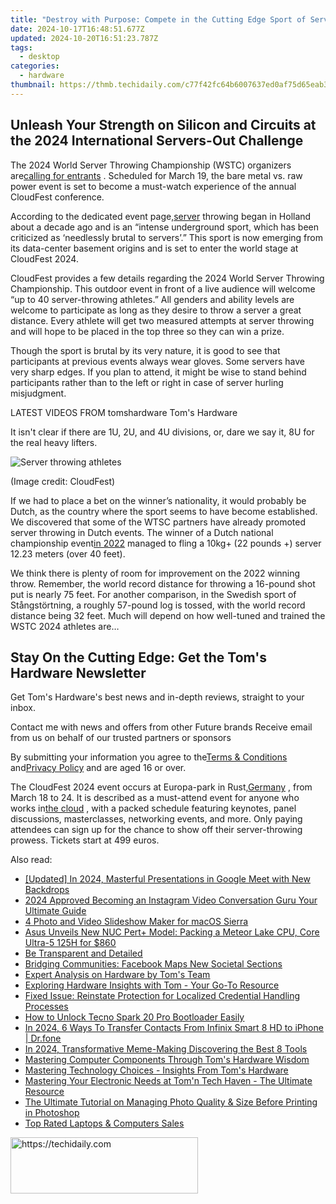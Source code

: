 ```yaml
---
title: "Destroy with Purpose: Compete in the Cutting Edge Sport of Server Smash - The World Championship, 2024 Edition"
date: 2024-10-17T16:48:51.677Z
updated: 2024-10-20T16:51:23.787Z
tags:
  - desktop
categories:
  - hardware
thumbnail: https://thmb.techidaily.com/c77f42fc64b6007637ed0af75d65eab3269f8768c72afbf1c512e303a34ac930.jpg
---
```


## Unleash Your Strength on Silicon and Circuits at the 2024 International Servers-Out Challenge

The 2024 World Server Throwing Championship (WSTC) organizers are[calling for entrants](https://www.cloudfest.com/world-server-throwing-championship#server-reg) . Scheduled for March 19, the bare metal vs. raw power event is set to become a must-watch experience of the annual CloudFest conference.

 According to the dedicated event page,[server](https://www.tomshardware.com/news/39-year-old-477-mhz-dos-web-server-hits-2500-hours-of-uptime) throwing began in Holland about a decade ago and is an “intense underground sport, which has been criticized as ‘needlessly brutal to servers’.” This sport is now emerging from its data-center basement origins and is set to enter the world stage at CloudFest 2024.

 CloudFest provides a few details regarding the 2024 World Server Throwing Championship. This outdoor event in front of a live audience will welcome “up to 40 server-throwing athletes.” All genders and ability levels are welcome to participate as long as they desire to throw a server a great distance. Every athlete will get two measured attempts at server throwing and will hope to be placed in the top three so they can win a prize.

 Though the sport is brutal by its very nature, it is good to see that participants at previous events always wear gloves. Some servers have very sharp edges. If you plan to attend, it might be wise to stand behind participants rather than to the left or right in case of server hurling misjudgment.

 LATEST VIDEOS FROM tomshardware Tom's Hardware

 It isn't clear if there are 1U, 2U, and 4U divisions, or, dare we say it, 8U for the real heavy lifters.

![Server throwing athletes](https://cdn.mos.cms.futurecdn.net/wtmZvaBCUd7W2J88EkoF6b-320-80.jpg)

 (Image credit: CloudFest)

 If we had to place a bet on the winner’s nationality, it would probably be Dutch, as the country where the sport seems to have become established. We discovered that some of the WTSC partners have already promoted server throwing in Dutch events. The winner of a Dutch national championship event[in 2022](https://dutchcloudcommunity.nl/agenda/summer-bbq-dutch-cloud-community-2022/) managed to fling a 10kg+ (22 pounds +) server 12.23 meters (over 40 feet).

 We think there is plenty of room for improvement on the 2022 winning throw. Remember, the world record distance for throwing a 16-pound shot put is nearly 75 feet. For another comparison, in the Swedish sport of Stångstörtning, a roughly 57-pound log is tossed, with the world record distance being 32 feet. Much will depend on how well-tuned and trained the WSTC 2024 athletes are…

## Stay On the Cutting Edge: Get the Tom's Hardware Newsletter

 Get Tom's Hardware's best news and in-depth reviews, straight to your inbox.

 Contact me with news and offers from other Future brands  Receive email from us on behalf of our trusted partners or sponsors

 By submitting your information you agree to the[Terms & Conditions](https://futureplc.com/terms-conditions/) and[Privacy Policy](https://futureplc.com/privacy-policy/) and are aged 16 or over.

 The CloudFest 2024 event occurs at Europa-park in Rust,[Germany](https://www.tomshardware.com/pc-components/gpus/intel-submits-schematics-for-1nm-chip-fabs-in-germany-two-new-fabs-open-in-2027) , from March 18 to 24\. It is described as a must-attend event for anyone who works in[the cloud](https://www.tomshardware.com/reviews/cloud-computing-security,2829-2.html) , with a packed schedule featuring keynotes, panel discussions, masterclasses, networking events, and more. Only paying attendees can sign up for the chance to show off their server-throwing prowess. Tickets start at 499 euros.

<ins class="adsbygoogle"
     style="display:block"
     data-ad-format="autorelaxed"
     data-ad-client="ca-pub-7571918770474297"
     data-ad-slot="1223367746"></ins>

<ins class="adsbygoogle"
     style="display:block"
     data-ad-client="ca-pub-7571918770474297"
     data-ad-slot="8358498916"
     data-ad-format="auto"
     data-full-width-responsive="true"></ins>

<span class="atpl-alsoreadstyle">Also read:</span>
<div><ul>
<li><a href="https://digital-screen-recording.techidaily.com/updated-in-2024-masterful-presentations-in-google-meet-with-new-backdrops/"><u>[Updated] In 2024, Masterful Presentations in Google Meet with New Backdrops</u></a></li>
<li><a href="https://instagram-clips.techidaily.com/2024-approved-becoming-an-instagram-video-conversation-guru-your-ultimate-guide/"><u>2024 Approved Becoming an Instagram Video Conversation Guru Your Ultimate Guide</u></a></li>
<li><a href="https://fox-glue.techidaily.com/4-photo-and-video-slideshow-maker-for-macos-sierra/"><u>4 Photo and Video Slideshow Maker for macOS Sierra</u></a></li>
<li><a href="https://ai-video.techidaily.com/asus-unveils-new-nuc-pertplus-model-packing-a-meteor-lake-cpu-core-ultra-5-125h-for-860/"><u>Asus Unveils New NUC Pert+ Model: Packing a Meteor Lake CPU, Core Ultra-5 125H for $860</u></a></li>
<li><a href="https://ai-video.techidaily.com/be-transparent-and-detailed/"><u>Be Transparent and Detailed</u></a></li>
<li><a href="https://facebook.techidaily.com/bridging-communities-facebook-maps-new-societal-sections/"><u>Bridging Communities: Facebook Maps New Societal Sections</u></a></li>
<li><a href="https://ai-video.techidaily.com/expert-analysis-on-hardware-by-toms-team/"><u>Expert Analysis on Hardware by Tom's Team</u></a></li>
<li><a href="https://ai-video.techidaily.com/exploring-hardware-insights-with-tom-your-go-to-resource/"><u>Exploring Hardware Insights with Tom - Your Go-To Resource</u></a></li>
<li><a href="https://win-howtos.techidaily.com/fixed-issue-reinstate-protection-for-localized-credential-handling-processes/"><u>Fixed Issue: Reinstate Protection for Localized Credential Handling Processes</u></a></li>
<li><a href="https://unlock-android.techidaily.com/how-to-unlock-tecno-spark-20-pro-bootloader-easily-by-drfone-android/"><u>How to Unlock Tecno Spark 20 Pro Bootloader Easily</u></a></li>
<li><a href="https://android-transfer.techidaily.com/in-2024-6-ways-to-transfer-contacts-from-infinix-smart-8-hd-to-iphone-drfone-by-drfone-transfer-from-android-transfer-from-android/"><u>In 2024, 6 Ways To Transfer Contacts From Infinix Smart 8 HD to iPhone | Dr.fone</u></a></li>
<li><a href="https://some-tips.techidaily.com/in-2024-transformative-meme-making-discovering-the-best-8-tools/"><u>In 2024, Transformative Meme-Making Discovering the Best 8 Tools</u></a></li>
<li><a href="https://hardware-updates.techidaily.com/mastering-computer-components-through-toms-hardware-wisdom/"><u>Mastering Computer Components Through Tom's Hardware Wisdom</u></a></li>
<li><a href="https://ai-video.techidaily.com/mastering-technology-choices-insights-from-toms-hardware/"><u>Mastering Technology Choices - Insights From Tom's Hardware</u></a></li>
<li><a href="https://ai-video.techidaily.com/mastering-your-electronic-needs-at-tomn-tech-haven-the-ultimate-resource/"><u>Mastering Your Electronic Needs at Tom'n Tech Haven - The Ultimate Resource</u></a></li>
<li><a href="https://ai-video.techidaily.com/the-ultimate-tutorial-on-managing-photo-quality-and-size-before-printing-in-photoshop/"><u>The Ultimate Tutorial on Managing Photo Quality & Size Before Printing in Photoshop</u></a></li>
<li><a href="https://ai-video.techidaily.com/top-rated-laptops-and-computers-sales/"><u>Top Rated Laptops & Computers Sales</u></a></li>
</ul></div>

<!-- affiliate ads begin -->
<a href="https://aligracehair.sjv.io/c/5597632/1948891/19272" target="_top" id="1948891">
  <img src="//a.impactradius-go.com/display-ad/19272-1948891" border="0" alt="https://techidaily.com" width="300" height="90"/>
</a>
<img height="0" width="0" src="https://aligracehair.sjv.io/i/5597632/1948891/19272" style="position:absolute;visibility:hidden;" border="0" />
<!-- affiliate ads end -->

